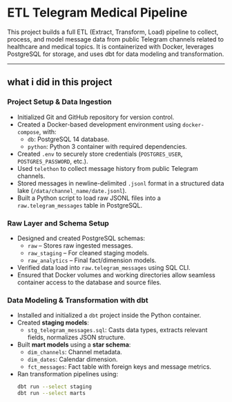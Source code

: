 # ETL Telegram Medical Pipeline

This project builds a full ETL (Extract, Transform, Load) pipeline to collect, process, and model message data from public Telegram channels related to healthcare and medical topics. It is containerized with Docker, leverages PostgreSQL for storage, and uses dbt for data modeling and transformation.

---

## what i did in this project

### Project Setup & Data Ingestion

- Initialized Git and GitHub repository for version control.
- Created a Docker-based development environment using `docker-compose`, with:
  - `db`: PostgreSQL 14 database.
  - `python`: Python 3 container with required dependencies.
- Created `.env` to securely store credentials (`POSTGRES_USER`, `POSTGRES_PASSWORD`, etc.).
- Used `telethon` to collect message history from public Telegram channels.
- Stored messages in newline-delimited `.jsonl` format in a structured data lake (`/data/channel_name/date.jsonl`).
- Built a Python script to load raw JSONL files into a `raw.telegram_messages` table in PostgreSQL.

### Raw Layer and Schema Setup 

- Designed and created PostgreSQL schemas:
  - `raw` – Stores raw ingested messages.
  - `raw_staging` – For cleaned staging models.
  - `raw_analytics` – Final fact/dimension models.
- Verified data load into `raw.telegram_messages` using SQL CLI.
- Ensured that Docker volumes and working directories allow seamless container access to the database and source files.

### Data Modeling & Transformation with dbt

- Installed and initialized a `dbt` project inside the Python container.
- Created **staging models**:
  - `stg_telegram_messages.sql`: Casts data types, extracts relevant fields, normalizes JSON structure.
- Built **mart models** using a **star schema**:
  - `dim_channels`: Channel metadata.
  - `dim_dates`: Calendar dimension.
  - `fct_messages`: Fact table with foreign keys and message metrics.
- Ran transformation pipelines using:
  ```bash
  dbt run --select staging
  dbt run --select marts


